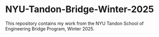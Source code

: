 # NYU-Tandon-Bridge-Winter-2025
This repository contains my work from the NYU Tandon School of Engineering Bridge Program, Winter 2025.
